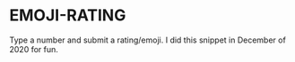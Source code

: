 # EMOJI-RATING

Type a number and submit a rating/emoji.
I did this snippet in December of 2020 for fun. 
